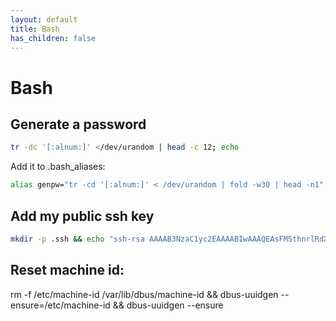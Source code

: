 ```yaml
---
layout: default
title: Bash
has_children: false
---
```


# Bash

## Generate a password

```bash
tr -dc '[:alnum:]' </dev/urandom | head -c 12; echo
```

Add it to .bash_aliases:

```bash
alias genpw="tr -cd '[:alnum:]' < /dev/urandom | fold -w30 | head -n1"
```


## Add my public ssh key
```bash
mkdir -p .ssh && echo "ssh-rsa AAAAB3NzaC1yc2EAAAABIwAAAQEAsFMSthnrlRdXwvQMgDNZXXn9e3sfivmN7YcDtZAGnNHsfwxmfCzTfEO95Ee9dZTkyRODLYl/ivIUBLpkmi8QP9B8haSedZuNHc4yXM75iaCkel5yC1Xc4+Czq9yLTdFyJxB/kAKpjfkZKh5LmOm+7NbK1AjRM2KdobkhWG+BTCPP3c8EX7ztOLLzs23iIL85w5eKvXFjYftfnaDskUFiORU+W58KlcA+2TVc+v0MmdZ1pLmNZuaXFrHcSBj3/mk30vuvjsH5KTy5bGCwHIGID2xB2b5JaE2Wc7dEF/L4Z0Ybkty3mlkx0/raixrS1nGZN10kxZu72I+J+RgZhChAow== aike@boos" >> .ssh/authorized_keys && chmod 600 .ssh/authorized_keys
```

## Reset machine id:
rm -f /etc/machine-id /var/lib/dbus/machine-id && dbus-uuidgen --ensure=/etc/machine-id && dbus-uuidgen --ensure



